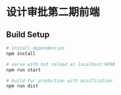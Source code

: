 # 设计审批第二期前端

## Build Setup

``` bash
# install dependencies
npm install

# serve with hot reload at localhost:9090
npm run start

# build for production with minification
npm run dist
```
